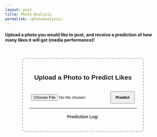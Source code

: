 ```yaml
---
layout: post
title: Photo Analysis
permalink: /photoanalysis/
---
```



#### Upload a photo you would like to post, and receive a prediction of how many likes it will get (media performance)!


<div markdown="0">
<head>
  <title>Photo Upload - Predict Likes</title>
  <style>
    .container {
      width: 350px;
      margin: 50px auto;
      text-align: center;
      border: 2px dashed #aaa;
      padding: 20px;
      border-radius: 10px;
      font-family: Arial, sans-serif;
    }
    img {
      max-width: 100%;
      margin-top: 10px;
      display: none;
      border-radius: 6px;
    }
    button {
      margin-top: 15px;
      padding: 10px 15px;
      font-weight: bold;
      cursor: pointer;
    }
    .results {
      margin-top: 15px;
      font-size: 14px;
      color: #333;
    }
    #logList {
      list-style-type: none;
      padding-left: 0;
    }
    #logList li {
      margin-bottom: 8px;
      padding: 6px;
      border-bottom: 1px solid #ddd;
    }
  </style>
</head>


<body>
  <div class="container">
    <h2>Upload a Photo to Predict Likes</h2>
    <input type="file" accept="image/*" id="photoInput" />
    <img id="preview" />
    <button id="predictButton">Predict</button>
    <div class="results" id="results"></div>
    <hr />
    <div class="results" id="logs">
      <h4>Prediction Log:</h4>
      <ul id="logList"></ul>
    </div>
  </div>


  <script>
    const preview = document.getElementById('preview');
    const input = document.getElementById('photoInput');
    const results = document.getElementById('results');
    const logList = document.getElementById('logList');
    const predictButton = document.getElementById('predictButton');


    // Preview uploaded photo
    input.addEventListener('change', function () {
      const file = this.files[0];
      if (file) {
        const reader = new FileReader();
        reader.onload = function (e) {
          preview.src = e.target.result;
          preview.style.display = 'block';
          results.textContent = '';
        };
        reader.readAsDataURL(file);
      }
    });


    // Add event listener to the button
    predictButton.addEventListener('click', predictLikes);


    // Send photo to backend and display predicted likes
    async function predictLikes() {
      const file = input.files[0];
      if (!file) {
        alert('Please upload a photo first.');
        return;
      }


      const formData = new FormData();
      formData.append('image', file);


      try {
        const res = await fetch('http://localhost:5001/api/predict-likes', {
          method: 'POST',
          body: formData
        });


        const data = await res.json();


        if (data.error) {
          results.innerHTML = `<span style="color:red;">Error: ${data.error}</span>`;
          return;
        }


        // Show results
        results.innerHTML = `
          <strong>Predicted Likes:</strong> ${Math.round(data.predicted_likes)}<br>
          <strong>Rating Score:</strong> ${data.rating_score.toFixed(2)}%<br>
          <strong>Performance:</strong> <span style="font-weight:bold; color:${
            data.rating_label === 'Excellent' ? '#2e7d32' :
            data.rating_label === 'Good' ? '#1565c0' :
            data.rating_label === 'Moderate' ? '#ef6c00' : '#757575'
          }">${data.rating_label}</span>
        `;


        // Add to log
        const logItem = document.createElement('li');
        logItem.innerHTML = `
          The average number of likes on your previous post was 1122 likes. Based on this, we expect your current photo to receive ${Math.round(data.predicted_likes)} likes. This would achieve a score of ${data.rating_score.toFixed(2)}% which we rate ${data.rating_label}.  
        `;
        logList.prepend(logItem); // Add to top


      } catch (err) {
        console.error('Error contacting backend:', err);
        results.innerHTML = `<span style="color:red;">Unable to contact prediction server.</span>`;
      }
    }
  </script>
</body>
</div>





